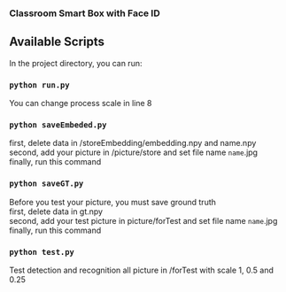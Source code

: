 ### Classroom Smart Box with Face ID

## Available Scripts

In the project directory, you can run:

### `python run.py`

You can change process scale in line 8

### `python saveEmbeded.py` 

first, delete data in /storeEmbedding/embedding.npy and name.npy <br />
second, add your picture in /picture/store and set file name  `name`.jpg <br />
finally, run this command

### `python saveGT.py`

Before you test your picture, you must save ground truth <br />
first, delete data in gt.npy <br />
second, add your test picture in picture/forTest and set file name `name`.jpg <br />
finally, run this command

### `python test.py`

Test detection and recognition all picture in /forTest with scale 1, 0.5 and 0.25 
